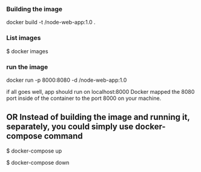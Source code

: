 ### Building the image

docker build -t <your username>/node-web-app:1.0 .

### List images

$ docker images

### run the image

docker run -p 8000:8080 -d <your username>/node-web-app:1.0

if all goes well, app should run on localhost:8000
Docker mapped the 8080 port inside of the container to the port 8000 on your machine.

## OR Instead of building the image and running it, separately, you could simply use docker-compose command

$ docker-compose up

$ docker-compose down
